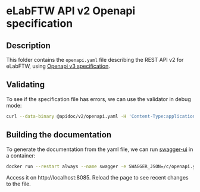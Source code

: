 # eLabFTW API v2 Openapi specification

## Description

This folder contains the `openapi.yaml` file describing the REST API v2 for eLabFTW, using [Openapi v3 specification](https://swagger.io/specification/).

## Validating

To see if the specification file has errors, we can use the validator in debug mode:

~~~bash
curl --data-binary @apidoc/v2/openapi.yaml -H 'Content-Type:application/yaml' https://validator.swagger.io/validator/debug",
~~~

## Building the documentation

To generate the documentation from the yaml file, we can run [swagger-ui](https://github.com/swagger-api/swagger-ui) in a container:

~~~bash
docker run --restart always --name swagger -e SWAGGER_JSON=/c/openapi.yaml -v $(pwd)/apidoc/v2/:/c -p 8085:8080 -d swaggerapi/swagger-ui
~~~

Access it on http://localhost:8085. Reload the page to see recent changes to the file.

